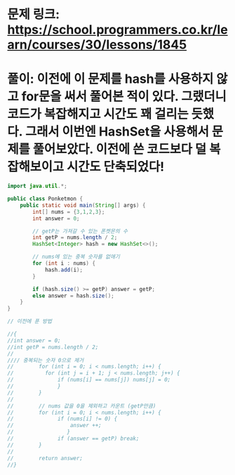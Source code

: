 # 문제 링크: https://school.programmers.co.kr/learn/courses/30/lessons/1845
# 풀이: 이전에 이 문제를 hash를 사용하지 않고 for문을 써서 풀어본 적이 있다. 그랬더니 코드가 복잡해지고 시간도 꽤 걸리는 듯했다. 그래서 이번엔 HashSet을 사용해서 문제를 풀어보았다. 이전에 쓴 코드보다 덜 복잡해보이고 시간도 단축되었다!

```java
import java.util.*;

public class Ponketmon {
    public static void main(String[] args) {
        int[] nums = {3,1,2,3};
        int answer = 0;

        // getP는 가져갈 수 있는 폰켓몬의 수
        int getP = nums.length / 2;
        HashSet<Integer> hash = new HashSet<>();

        // nums에 있는 중복 숫자를 없애기
        for (int i : nums) {
            hash.add(i);
        }

        if (hash.size() >= getP) answer = getP;
        else answer = hash.size();
    }
}

// 이전에 푼 방법

//{
//int answer = 0;
//int getP = nums.length / 2;
//
//// 중복되는 숫자 0으로 제거
//        for (int i = 0; i < nums.length; i++) {
//          for (int j = i + 1; j < nums.length; j++) {
//              if (nums[i] == nums[j]) nums[j] = 0;
//              }
//        }
//
//        // nums 값을 0을 제외하고 카운트 (getP만큼)
//        for (int i = 0; i < nums.length; i++) {
//              if (nums[i] != 0) {
//                  answer ++;
//                 }
//              if (answer == getP) break;
//        }
//
//        return answer;
//}
```